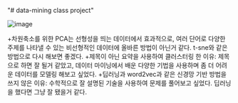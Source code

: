"# data-mining class project" 


![image](https://github.com/kyle1213/data-mining/assets/23361161/4e54e1c7-1b0d-4485-b8c7-cb1c059db51f)

+차원축소를 위한 PCA는 선형성을 띄는 데이터에서 효과적으로, 여러 단어로 다양한 주제를 나타낼 수 있는 비선형적인 데이터에 올바른 방법이 아닌거 같다. t-sne와 같은 방법으로 다시 해보면 좋겠다.
+제목이 아닌 요약을 사용하여 클러스터링 한 이유: 제목으로 하면 잘 될거 같았고, 데이터 마이닝에서 배운 다양한 기법을 사용하며 좀 더 어려운 데이터를 모델링 해보고 싶었다.
+딥러닝과 word2vec과 같은 신경망 기반 방법을 쓰지 않은 이유: 수학적으로 잘 설명된 기술을 사용하여 문제를 풀어보고 싶었다. 딥러닝을 했다면 그냥 잘 됐을거 같다.
